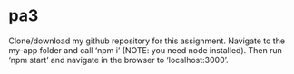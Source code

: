 # pa3
Clone/download my github repository for this assignment. 
Navigate to the my-app folder and call ‘npm i’ (NOTE: you need node installed). 
Then run ‘npm start’ and navigate in the browser to ‘localhost:3000’.
